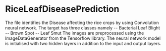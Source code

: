 # RiceLeafDiseasePrediction
 
The file identifies the Disease affecting the rice crops by using Convolution neural network.
The target has three classes namely
   -- Bacterial Leaf Blight
   -- Brown Spot
   -- Leaf Smut
The images are preprocessed using the ImageDataGenerator from the Tensorflow library.
The neural network model is initialised with two hidden layers in addition to the input and output layers.
